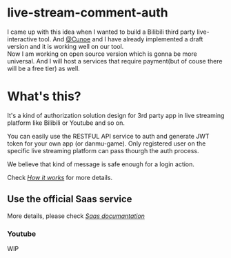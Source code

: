 # live-stream-comment-auth
I came up with this idea when I wanted to build a Bilibili third party live-interactive tool. And [@Cunoe](https://github.com/CUNOE) and I have already implemented a draft version and it is working well on our tool.  
Now I am working on open source version which is gonna be more universal. And I will host a services that require payment(but of couse there will be a free tier) as well.
# What's this?  
It's a kind of authorization solution design for 3rd party app in live streaming platform like Bilibili or Youtube and so on.  

You can easily use the RESTFUL API service to auth and generate JWT token for your own app (or danmu-game). Only registered user on the specific live streaming platform can pass thourgh the auth process.  


We believe that kind of message is safe enough for a login action.  

Check [*How it works*](docs/how-it-works.md) for more details.

<!-- ## Package Usage  
Use this package as go mod:  
Install:  
```
go get github.com/tymon42/live-stream-comment-auth
```
In program:  
```
import "github.com/tymon42/live-stream-comment-auth/vcode"

new_vcode := vcode.GenBiliVCodeWithExtraInfo("<UUID>", "<UID>", "<TIME_NOW>")
``` -->

## Use the official Saas service
More details, please check [*Saas documantation*](docs/saas.md)

<!-- ## Authing as a Service (Bilibili)
### Start via Docker
```
docker build -t bili-danmu-auth-api -f Dockerfile .

docker run \
  -p 8888:8888 \
  -v ${PWD}/data:/data \
  -e REPLICA_URL=<YOUR_DATA_BASE_BACKUP_URL> \
  bili-danmu-auth-api
```
#### Start worker
```
go run bili-danmu-auth/worker/auther/main.go -api "http://127.0.0.1:8888"  -r <BILI_ROOM_ID> -p "" -l 6 -k "IAMAWORKER" &
``` -->

<!-- #### Start Swagger web UI
```
docker run --platform linux/amd64 --rm -p 8083:8080 -e SWAGGER_JSON_URL=/swagger/bili-danmu-auth.json -e SWAGGER_JSON=/foo/bili-danmu-auth.json -v $PWD/bili-danmu-auth/api:/usr/share/nginx/html/swagger swaggerapi/swagger-ui
``` -->

### Youtube
WIP
